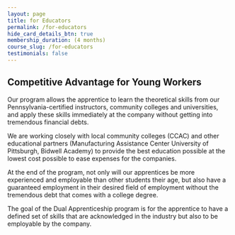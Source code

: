 ```yaml
---
layout: page
title: for Educators
permalink: /for-educators
hide_card_details_btn: true
membership_duration: (4 months)
course_slug: /for-educators
testimonials: false
---
```


## Competitive Advantage for Young Workers
Our program allows the apprentice to learn the theoretical skills from our Pennsylvania-certified instructors, community colleges and universities, and apply these skills immediately at the company without getting into tremendous financial debts.

We are working closely with local community colleges (CCAC) and other educational partners (Manufacturing Assistance Center University of Pittsburgh, Bidwell Academy) to provide the best education possible at the lowest cost possible to ease expenses for the companies.

At the end of the program, not only will our apprentices be more experienced and employable than other students their age, but also have a guaranteed employment in their desired field of employment without the tremendous debt that comes with a college degree.

The goal of the Dual Apprenticeship program is for the apprentice to have a defined set of skills that are acknowledged in the industry but also to be employable by the company.